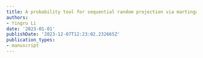 ```yaml
---
title: A probability tool for sequential random projection via martingale analysis
authors:
- Yingru Li
date: '2023-01-01'
publishDate: '2023-12-07T12:23:02.232665Z'
publication_types:
- manuscript
---
```

